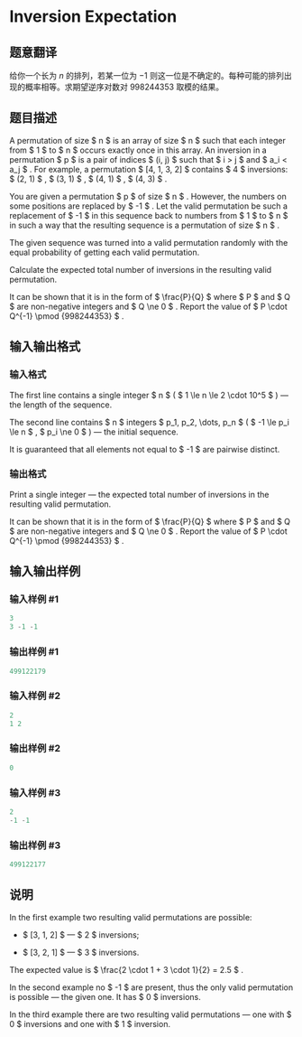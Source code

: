 # Inversion Expectation

## 题意翻译

给你一个长为 $n$ 的排列，若某一位为 $-1$ 则这一位是不确定的。每种可能的排列出现的概率相等。求期望逆序对数对 $998244353$ 取模的结果。

## 题目描述

A permutation of size $ n $ is an array of size $ n $ such that each integer from $ 1 $ to $ n $ occurs exactly once in this array. An inversion in a permutation $ p $ is a pair of indices $ (i, j) $ such that $ i > j $ and $ a_i < a_j $ . For example, a permutation $ [4, 1, 3, 2] $ contains $ 4 $ inversions: $ (2, 1) $ , $ (3, 1) $ , $ (4, 1) $ , $ (4, 3) $ .

You are given a permutation $ p $ of size $ n $ . However, the numbers on some positions are replaced by $ -1 $ . Let the valid permutation be such a replacement of $ -1 $ in this sequence back to numbers from $ 1 $ to $ n $ in such a way that the resulting sequence is a permutation of size $ n $ .

The given sequence was turned into a valid permutation randomly with the equal probability of getting each valid permutation.

Calculate the expected total number of inversions in the resulting valid permutation.

It can be shown that it is in the form of $ \frac{P}{Q} $ where $ P $ and $ Q $ are non-negative integers and $ Q \ne 0 $ . Report the value of $ P \cdot Q^{-1} \pmod {998244353} $ .

## 输入输出格式

### 输入格式

The first line contains a single integer $ n $ ( $ 1 \le n \le 2 \cdot 10^5 $ ) — the length of the sequence.

The second line contains $ n $ integers $ p_1, p_2, \dots, p_n $ ( $ -1 \le p_i \le n $ , $ p_i \ne 0 $ ) — the initial sequence.

It is guaranteed that all elements not equal to $ -1 $ are pairwise distinct.

### 输出格式

Print a single integer — the expected total number of inversions in the resulting valid permutation.

It can be shown that it is in the form of $ \frac{P}{Q} $ where $ P $ and $ Q $ are non-negative integers and $ Q \ne 0 $ . Report the value of $ P \cdot Q^{-1} \pmod {998244353} $ .

## 输入输出样例

### 输入样例 #1

```cpp
3
3 -1 -1

```
### 输出样例 #1

```cpp
499122179

```
### 输入样例 #2

```cpp
2
1 2

```
### 输出样例 #2

```cpp
0

```
### 输入样例 #3

```cpp
2
-1 -1

```
### 输出样例 #3

```cpp
499122177

```
## 说明

In the first example two resulting valid permutations are possible:

- $ [3, 1, 2] $ — $ 2 $ inversions;

- $ [3, 2, 1] $ — $ 3 $ inversions.

The expected value is $ \frac{2 \cdot 1 + 3 \cdot 1}{2} = 2.5 $ .

In the second example no $ -1 $ are present, thus the only valid permutation is possible — the given one. It has $ 0 $ inversions.

In the third example there are two resulting valid permutations — one with $ 0 $ inversions and one with $ 1 $ inversion.

